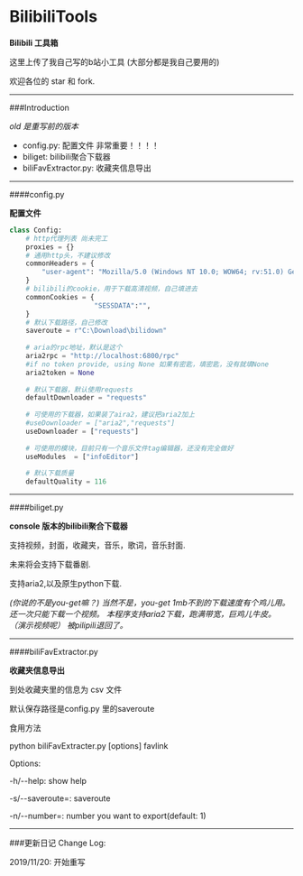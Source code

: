 # BilibiliTools


**Bilibili 工具箱**

这里上传了我自己写的b站小工具 (大部分都是我自己要用的)

欢迎各位的 star 和 fork.

---
###Introduction

*old 是重写前的版本*

- config.py: 配置文件 非常重要！！！！
- biliget: bilibili聚合下载器
- biliFavExtractor.py: 收藏夹信息导出

---
####config.py

**配置文件**

```python
class Config:
	# http代理列表 尚未完工
    proxies = {}
	# 通用http头，不建议修改
    commonHeaders = {
        "user-agent": "Mozilla/5.0 (Windows NT 10.0; WOW64; rv:51.0) Gecko/20100101 Firefox/51.0",
    }
	# bilibili的cookie，用于下载高清视频，自己填进去
    commonCookies = {
                     "SESSDATA":"",
    }
	# 默认下载路径，自己修改
    saveroute = r"C:\Download\bilidown"
	
	# aria的rpc地址，默认是这个
    aria2rpc = "http://localhost:6800/rpc"
    #if no token provide, using None 如果有密匙，填密匙，没有就填None
    aria2token = None
	
	# 默认下载器，默认使用requests
    defaultDownloader = "requests"
	
	# 可使用的下载器，如果装了aira2，建议把aria2加上
    #useDownloader = ["aria2","requests"]
    useDownloader = ["requests"]
	
	# 可使用的模块，目前只有一个音乐文件tag编辑器，还没有完全做好
    useModules  = ["infoEditor"]
	
	# 默认下载质量
    defaultQuality = 116
```


---
####biliget.py

**console 版本的bilibili聚合下载器**

支持视频，封面，收藏夹，音乐，歌词，音乐封面.

未来将会支持下载番剧.

支持aria2,以及原生python下载.

*(你说的不是you-get嘛？)*
*当然不是，you-get 1mb不到的下载速度有个鸡儿用。还一次只能下载一个视频。*
*本程序支持aria2下载，跑满带宽，巨鸡儿牛皮。*
*（演示视频呢）*
*被pilipili退回了。*

---
####biliFavExtractor.py

**收藏夹信息导出**

到处收藏夹里的信息为 csv 文件

默认保存路径是config.py 里的saveroute

食用方法

python biliFavExtracter.py [options] favlink

Options:

-h/--help: show help

-s/--saveroute=: saveroute

-n/--number=: number you want to export(default: 1)


---
###更新日记 Change Log:

2019/11/20: 开始重写